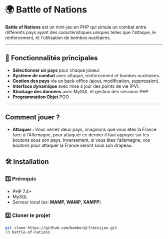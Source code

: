 # 🌍 Battle of Nations

**Battle of Nations** est un mini-jeu en PHP qui simule un combat entre différents pays ayant des caractéristiques uniques telles que l'attaque, le renforcement, et l'utilisation de bombes nucléaires.

---

## 🚀 Fonctionnalités principales

- **Sélectionner un pays** pour chaque joueur.
- **Système de combat** avec attaque, renforcement et bombes nucléaires.
- **Gestion des pays** via un back-office (ajout, modification, suppression).
- **Interface dynamique** avec mise à jour des points de vie (PV).
- **Stockage des données** avec MySQL et gestion des sessions PHP.
- **Programmation Objet** POO

---

## Comment jouer ?

- **Attaquer :** Vous verrez deux pays, imaginons que vous êtes la France face à l'Allemagne, pour attaquer ce dernier il faut appuyer sur les boutons sous son pays.
Inversement, si vous êtes l'allemagne, vos boutons pour attaquer la France seront sous son drapeau.

## 🛠 Installation

### 1️⃣ Prérequis
- PHP 7.4+  
- MySQL  
- Serveur local (ex: **MAMP, WAMP, XAMPP**)

### 2️⃣ Cloner le projet
```bash
git clone https://github.com/bomberqlf/minijeu.git
cd battle-of-nations